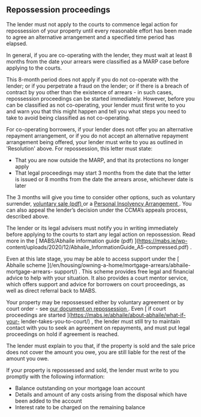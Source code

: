 ##  Repossession proceedings

The lender must not apply to the courts to commence legal action for
repossession of your property until every reasonable effort has been made to
agree an alternative arrangement and a specified time period has elapsed.

In general, if you are co-operating with the lender, they must wait at least 8
months from the date your arrears were classified as a MARP case before
applying to the courts.

This 8-month period does not apply if you do not co-operate with the lender;
or if you perpetrate a fraud on the lender; or if there is a breach of
contract by you other than the existence of arrears - in such cases,
repossession proceedings can be started immediately. However, before you can
be classified as not co-operating, your lender must first write to you and
warn you that this might happen and tell you what steps you need to take to
avoid being classified as not co-operating.

For co-operating borrowers, if your lender does not offer you an alternative
repayment arrangement, or if you do not accept an alternative repayment
arrangement being offered, your lender must write to you as outlined in
'Resolution' above. For repossession, this letter must state:

  * That you are now outside the MARP, and that its protections no longer apply 
  * That legal proceedings may start 3 months from the date that the letter is issued or 8 months from the date the arrears arose, whichever date is later 

The 3 months will give you time to consider other options, such as voluntary
surrender, [ voluntary sale (pdf)
](https://www.mabs.ie/downloads/publications/16_10_13_Selling_your_house_to_pay_off_your_mortgage.pdf)
or a [ Personal Insolvency Arrangement
](/en/money_and_tax/personal_finance/debt/personal_insolvency/personal_insolvency_arrangements.html)
. You can also appeal the lender’s decision under the CCMA’s appeals process,
described above.

The lender or its legal advisers must notify you in writing immediately before
applying to the courts to start any legal action on repossession. Read more in
the [ MABS/Abhaile information guide (pdf) ](https://mabs.ie/wp-
content/uploads/2020/12/Abhaile_InformationGuide_A5-compressed.pdf) .

Even at this late stage, you may be able to access support under the [ Abhaile
scheme ](/en/housing/owning-a-home/mortgage-arrears/abhaile-mortgage-arrears-
support/) . This scheme provides free legal and financial advice to help with
your situation. It also provides a court mentor service, which offers support
and advice for borrowers on court proceedings, as well as direct referral back
to MABS.

Your property may be repossessed either by voluntary agreement or by court
order - see [ our document on repossession
](/en/housing/losing_your_home/home_repossession.html) . Even [ if court
proceedings are started ](https://mabs.ie/abhaile/about-abhaile/what-if-your-
lender-takes-you-to-court/) , the lender must still try to maintain contact
with you to seek an agreement on repayments, and must put legal proceedings on
hold if agreement is reached.

The lender must explain to you that, if the property is sold and the sale
price does not cover the amount you owe, you are still liable for the rest of
the amount you owe.

If your property is repossessed and sold, the lender must write to you
promptly with the following information:

  * Balance outstanding on your mortgage loan account 
  * Details and amount of any costs arising from the disposal which have been added to the account 
  * Interest rate to be charged on the remaining balance 
